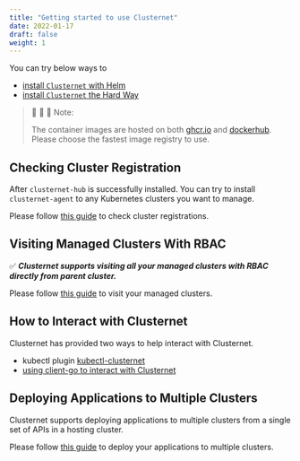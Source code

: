 ```yaml
---
title: "Getting started to use Clusternet"
date: 2022-01-17
draft: false
weight: 1
---
```


You can try below ways to

- [install `Clusternet` with Helm](/docs/getting-started/install-with-helm/)
- [install `Clusternet` the Hard Way](/docs/getting-started/install-the-hard-way/)

> :whale: :whale: :whale: Note:
>
> The container images are hosted on both [ghcr.io](https://github.com/orgs/clusternet/packages) and [dockerhub](https://hub.docker.com/u/clusternet).
> Please choose the fastest image registry to use.

## Checking Cluster Registration

After `clusternet-hub` is successfully installed. You can try to install `clusternet-agent` to any Kubernetes clusters
you want to manage.

Please follow [this guide](./docs/tutorials/checking-cluster-registration.md) to check cluster registrations.

## Visiting Managed Clusters With RBAC

:white_check_mark: ***Clusternet supports visiting all your managed clusters with RBAC directly from parent cluster.***

Please follow [this guide](./docs/tutorials/visiting-child-clusters-with-rbac.md) to visit your managed clusters.

## How to Interact with Clusternet

Clusternet has provided two ways to help interact with Clusternet.

- kubectl plugin [kubectl-clusternet](https://github.com/clusternet/kubectl-clusternet)
- [using client-go to interact with Clusternet](/docs/tutorials/using-client-go-in-clusternet/)

## Deploying Applications to Multiple Clusters

Clusternet supports deploying applications to multiple clusters from a single set of APIs in a hosting cluster.

Please follow [this guide](/docs/tutorials/deploy-to-multiple-clusters/) to deploy your applications
to multiple clusters.
